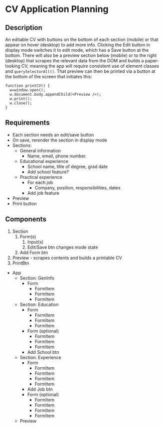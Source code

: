 # CV Application Planning

## Description

An editable CV with buttons on the bottom of each section (mobile) or that appear on hover (desktop) to add more info. Clicking the Edit button in display mode switches it to edit mode, which has a Save button at the bottom. There will also be a preview section below (mobile) or to the right (desktop) that scrapes the relevant data from the DOM and builds a paper-looking CV, meaning the app will require consistent use of element classes and `querySelectorAll()`. That preview can then be printed via a button at the bottom of the screen that initiates this:

```
function printCV() {
  w=window.open();
  w.document.body.appendChild(<Preview />);
  w.print();
  w.close();
}
```

## Requirements

- Each section needs an edit/save button
- On save, rerender the section in display mode
- Sections:
  - General information
    - Name, email, phone number.
  - Educational experience
    - School name, title of degree, grad date
    - Add school feature?
  - Practical experience
    - For each job
      - Company, position, responsibilities, dates
    - Add job feature
- Preview
- Print button

## Components

1. Section
   1. Form(s)
      1. Input(s)
      1. Edit/Save btn changes mode state
   1. Add Form btn
1. Preview - scrapes contents and builds a printable CV
1. PrintBtn

- App
  - Section: GenInfo
    - Form
      - FormItem
      - FormItem
      - FormItem
  - Section: Education
    - Form
      - FormItem
      - FormItem
      - FormItem
    - Form (optional)
      - FormItem
      - FormItem
      - FormItem
    - Add School btn
  - Section: Experience
    - Form
      - FormItem
      - FormItem
      - FormItem
      - FormItem
    - Add Job btn
    - Form (optional)
      - FormItem
      - FormItem
      - FormItem
      - FormItem
  - Preview
